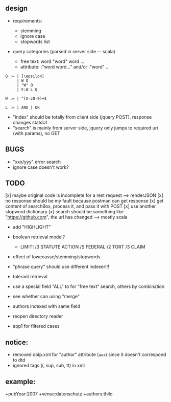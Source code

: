 ## design

- requirements:
  - stemming
  - ignore case
  - stopwords list
  
- query categories (parsed in server side -- scala)
  - free text: word "word" word ...
  - attribute: <field>:"word word..." and/or <field>:"word" ...

```
Q := | [\epsilon]
     | W Q
     | "W" Q
     | F:W L Q

W := | ^[A-z0-9]+$

L := | AND | OR
```
- "index" should be totally from client side (jquery POST), response changes statsUI
- "search" is mainly from server side, jquery only jumps to required uri (with params), no GET


## BUGS
- "xxx/yyy" error search
- ignore case doesn't work?

## TODO

[x] maybe original code is incomplete for a rest request ==> renderJSON
[x] no response should be my fault because postman can get response
[x] get content of searchBox, process it, and pass it with POST
[x] use another stopword dictionary
[x] search should be something like "https://github.com", the url has changed --> mostly scala
- add "HIGHLIGHT"
- boolean retrieval model?
  - LIMIT! /3 STATUTE ACTION /S FEDERAL /2 TORT /3 CLAIM
- effect of lowecasse/stemming/stopwords
- "phrase query" should use different indexer!!!
- tolerant retrieval
- use a special field "ALL" to for "free text" search, others by combination
- see whether can using "merge"
- authors indexed with same field
- reopen directory reader

- app1 for filtered cases


## notice:
- removed dblp.xml for "author" attribute (`aux`) since it doesn't correspond to dtd
- ignored tags (i, sup, sub, tt) in xml

## example:
+pubYear:2007 +venue:datenschutz +authors:thilo